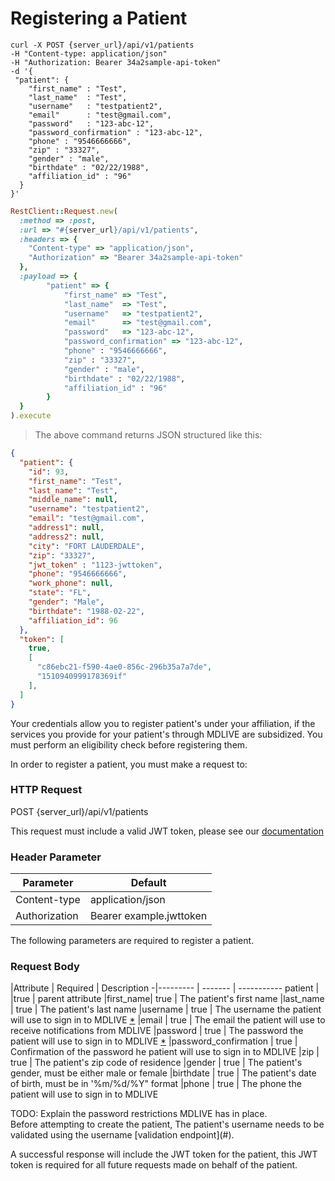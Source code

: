 # Registering a Patient

```shell
curl -X POST {server_url}/api/v1/patients
-H "Content-type: application/json"
-H "Authorization: Bearer 34a2sample-api-token"
-d '{
 "patient": {
    "first_name" : "Test",
    "last_name"  : "Test",
    "username"   : "testpatient2",
    "email"      : "test@gmail.com",
    "password"   : "123-abc-12",
    "password_confirmation" : "123-abc-12",
    "phone" : "9546666666",
    "zip" : "33327",
    "gender" : "male",
    "birthdate" : "02/22/1988",
    "affiliation_id" : "96"
  }
}'
```

```ruby
RestClient::Request.new(
  :method => :post,
  :url => "#{server_url}/api/v1/patients",
  :headers => {
    "Content-type" => "application/json",
	"Authorization" => "Bearer 34a2sample-api-token"
  },
  :payload => {
		"patient" => {
			"first_name" => "Test",
			"last_name"  => "Test",
			"username"   => "testpatient2",
			"email"      => "test@gmail.com",
			"password"   => "123-abc-12",
			"password_confirmation" => "123-abc-12",
			"phone" : "9546666666",
			"zip" : "33327",
			"gender" : "male",
			"birthdate" : "02/22/1988",
			"affiliation_id" : "96"
		}
  }
).execute
```

> The above command returns JSON structured like this:

```json
{
  "patient": {
    "id": 93,
    "first_name": "Test",
    "last_name": "Test",
    "middle_name": null,
    "username": "testpatient2",
    "email": "test@gmail.com",
    "address1": null,
    "address2": null,
    "city": "FORT LAUDERDALE",
    "zip": "33327",
    "jwt_token" : "1123-jwttoken",
    "phone": "9546666666",
    "work_phone": null,
    "state": "FL",
    "gender": "Male",
    "birthdate": "1988-02-22",
    "affiliation_id": 96
  },
  "token": [
    true,
    [
      "c86ebc21-f590-4ae0-856c-296b35a7a7de",
      "1510940999178369if"
    ],
  ]
}
```
Your credentials allow you to register patient's under your affiliation,
if the services you provide for your patient's through MDLIVE are subsidized. You must
perform an eligibility check before registering them.

In order to register a patient, you must make a request to:

### HTTP Request

POST {server_url}/api/v1/patients

This request must include a valid JWT token, please see our [documentation](#api-tokens)

### Header Parameter

Parameter | Default
--------- | -------
Content-type | application/json
Authorization| Bearer example.jwttoken

The following parameters are required to register a patient.

### Request Body

 |Attribute | Required | Description
-|--------- | -------  | -----------
patient |  |true     | parent attribute
 |first_name| true     | The patient's first name
 |last_name | true     | The patient's last name
 |username  | true     | The username the patient will use to sign in to MDLIVE [*](#patient-username-validation)
 |email     | true     | The email the patient will use to receive notifications from MDLIVE
 |password  | true     | The password the patient will use to sign in to MDLIVE  [*](#password-restrictions)
 |password_confirmation | true     | Confirmation of the password he patient will use to sign in to MDLIVE
 |zip       | true     | The patient's zip code of residence
 |gender    | true     | The patient's gender, must be either male or female
 |birthdate | true     | The patient's date of birth, must be in '%m/%d/%Y" format
 |phone     | true     | The phone the patient will use to sign in to MDLIVE

<aside id="password-restrictions" class="warning">
  TODO: Explain the password restrictions MDLIVE has in place.
</aside>

<aside id="patient-username-validation" class="warning">
  Before attempting to create the patient, The patient's username needs to be validated using the username [validation
  endpoint](#).
</aside>

A successful response will include the JWT token for the patient, this JWT token is required for all future requests made
on behalf of the patient.
